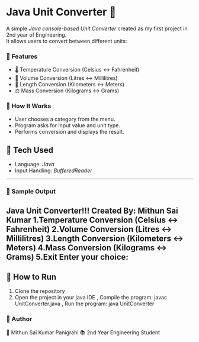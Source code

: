  # Java Unit Converter 🚀

A simple *Java console-based Unit Converter* created as my first project in 2nd year of Engineering.  
It allows users to convert between different units:

### 🔹 Features
- 🌡 Temperature Conversion (Celsius ↔ Fahrenheit)  
- 🧴 Volume Conversion (Litres ↔ Millilitres)  
- 📏 Length Conversion (Kilometers ↔ Meters)  
- ⚖ Mass Conversion (Kilograms ↔ Grams)  

### 🔹 How It Works
- User chooses a category from the menu.
- Program asks for input value and unit type.
- Performs conversion and displays the result.

## 🔹 Tech Used
- Language: *Java*  
- Input Handling: *BufferedReader*  
---

### 🔹 Sample Output
Java Unit Converter!!!
Created By: Mithun Sai Kumar
1.Temperature Conversion (Celsius <-> Fahrenheit)
2.Volume Conversion (Litres <-> Millilitres)
3.Length Conversion (Kilometers <-> Meters)
4.Mass Conversion (Kilograms <-> Grams)
5.Exit
Enter your choice:
---
## 🔹 How to Run
1. Clone the repository
2. Open the project in your java IDE
, Compile the program:  javac UnitConverter.java
, Run the program:      java UnitConverter
   
### 🔹 Author
👤 Mithun Sai Kumar Panigrahi
📚 2nd Year Engineering Student
